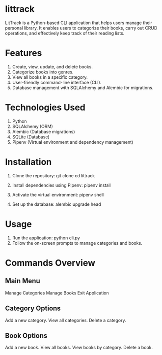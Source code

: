 # littrack
LitTrack is a Python-based CLI application that helps users manage their personal library. It enables users to categorize their books, carry out CRUD operations, and effectively keep track of their reading lists.

# Features
 1. Create, view, update, and delete books.
 2. Categorize books into genres.
 3. View all books in a specific category.
 4. User-friendly command-line interface (CLI).
 5. Database management with SQLAlchemy and Alembic for migrations.

# Technologies Used
 1. Python
 2. SQLAlchemy (ORM)
 3. Alembic (Database migrations)
 4. SQLite (Database)
 5. Pipenv (Virtual environment and dependency management)

# Installation
 1. Clone the repository:
 git clone <repository-url>
 cd littrack

  2. Install dependencies using Pipenv:
  pipenv install

 3. Activate the virtual environment:
  pipenv shell

 4. Set up the database:
  alembic upgrade head

# Usage
 1. Run the application:
  python cli.py
 2. Follow the on-screen prompts to manage categories and books.

# Commands Overview
  ## Main Menu
Manage Categories
Manage Books
Exit Application
  ## Category Options
Add a new category.
View all categories.
Delete a category.
  ## Book Options
Add a new book.
View all books.
View books by category.
Delete a book.

 
 
 


